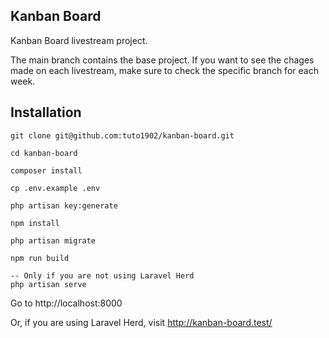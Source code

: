 ## Kanban Board

Kanban Board livestream project.

The main branch contains the base project. If you want to see the chages made on each livestream, make sure to check the specific branch for each week.

## Installation
```
git clone git@github.com:tuto1902/kanban-board.git

cd kanban-board

composer install

cp .env.example .env

php artisan key:generate

npm install

php artisan migrate

npm run build

-- Only if you are not using Laravel Herd
php artisan serve
```

Go to http://localhost:8000

Or, if you are using Laravel Herd, visit http://kanban-board.test/
